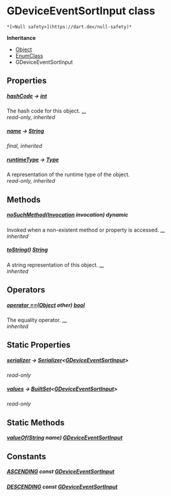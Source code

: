 


# GDeviceEventSortInput class






    *[<Null safety>](https://dart.dev/null-safety)*





**Inheritance**

- [Object](https://api.flutter.dev/flutter/dart-core/Object-class.html)
- [EnumClass](https://pub.dev/documentation/built_value/8.1.4/built_value/EnumClass-class.html)
- GDeviceEventSortInput







## Properties

##### [hashCode](https://api.flutter.dev/flutter/dart-core/Object/hashCode.html) &#8594; [int](https://api.flutter.dev/flutter/dart-core/int-class.html)



The hash code for this object. [...](https://api.flutter.dev/flutter/dart-core/Object/hashCode.html)  
_read-only, inherited_



##### [name](https://pub.dev/documentation/built_value/8.1.4/built_value/EnumClass/name.html) &#8594; [String](https://api.flutter.dev/flutter/dart-core/String-class.html)



   
_final, inherited_



##### [runtimeType](https://api.flutter.dev/flutter/dart-core/Object/runtimeType.html) &#8594; [Type](https://api.flutter.dev/flutter/dart-core/Type-class.html)



A representation of the runtime type of the object.   
_read-only, inherited_




## Methods

##### [noSuchMethod](https://api.flutter.dev/flutter/dart-core/Object/noSuchMethod.html)([Invocation](https://api.flutter.dev/flutter/dart-core/Invocation-class.html) invocation) dynamic



Invoked when a non-existent method or property is accessed. [...](https://api.flutter.dev/flutter/dart-core/Object/noSuchMethod.html)  
_inherited_



##### [toString](https://pub.dev/documentation/built_value/8.1.4/built_value/EnumClass/toString.html)() [String](https://api.flutter.dev/flutter/dart-core/String-class.html)



A string representation of this object. [...](https://pub.dev/documentation/built_value/8.1.4/built_value/EnumClass/toString.html)  
_inherited_




## Operators

##### [operator ==](https://api.flutter.dev/flutter/dart-core/Object/operator_equals.html)([Object](https://api.flutter.dev/flutter/dart-core/Object-class.html) other) [bool](https://api.flutter.dev/flutter/dart-core/bool-class.html)



The equality operator. [...](https://api.flutter.dev/flutter/dart-core/Object/operator_equals.html)  
_inherited_




## Static Properties

##### [serializer](../third_party_yonomi_graphql_schema_schema.docs.schema.gql/GDeviceEventSortInput/serializer.md) &#8594; [Serializer](https://pub.dev/documentation/built_value/8.1.4/serializer/Serializer-class.html)&lt;[GDeviceEventSortInput](../third_party_yonomi_graphql_schema_schema.docs.schema.gql/GDeviceEventSortInput-class.md)>



   
_read-only_



##### [values](../third_party_yonomi_graphql_schema_schema.docs.schema.gql/GDeviceEventSortInput/values.md) &#8594; [BuiltSet](https://pub.dev/documentation/built_collection/5.1.1/built_collection/BuiltSet-class.html)&lt;[GDeviceEventSortInput](../third_party_yonomi_graphql_schema_schema.docs.schema.gql/GDeviceEventSortInput-class.md)>



   
_read-only_




## Static Methods

##### [valueOf](../third_party_yonomi_graphql_schema_schema.docs.schema.gql/GDeviceEventSortInput/valueOf.md)([String](https://api.flutter.dev/flutter/dart-core/String-class.html) name) [GDeviceEventSortInput](../third_party_yonomi_graphql_schema_schema.docs.schema.gql/GDeviceEventSortInput-class.md)



   





## Constants

##### [ASCENDING](../third_party_yonomi_graphql_schema_schema.docs.schema.gql/GDeviceEventSortInput/ASCENDING-constant.md) const [GDeviceEventSortInput](../third_party_yonomi_graphql_schema_schema.docs.schema.gql/GDeviceEventSortInput-class.md)



   




##### [DESCENDING](../third_party_yonomi_graphql_schema_schema.docs.schema.gql/GDeviceEventSortInput/DESCENDING-constant.md) const [GDeviceEventSortInput](../third_party_yonomi_graphql_schema_schema.docs.schema.gql/GDeviceEventSortInput-class.md)



   









